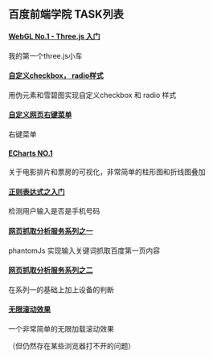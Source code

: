 ## 百度前端学院 TASK列表

#### [WebGL No.1 - Three.js 入门]([https://cloudsere.github.io/task001_webgl/](https://cloudsere.github.io/task001_webgl/))

我的第一个three.js小车



#### [自定义checkbox， radio样式]([https://cloudsere.github.io/task002_checkboxStyle/](https://cloudsere.github.io/task002_checkboxStyle/))

用伪元素和雪碧图实现自定义checkbox 和 radio 样式



#### [自定义网页右键菜单]([https://cloudsere.github.io/task003_menu/](https://cloudsere.github.io/task003_menu/))

右键菜单



#### [ECharts NO.1 ]([https://cloudsere.github.io/task005_simpleEchart/](https://cloudsere.github.io/task005_simpleEchart/))

关于电影排片和票房的可视化，非常简单的柱形图和折线图叠加



#### [正则表达式之入门]([https://cloudsere.github.io/task004_reg/](https://cloudsere.github.io/task004_reg/))

检测用户输入是否是手机号码



#### [网页抓取分析服务系列之一]([https://github.com/cloudsere/task006_phantomjs](https://github.com/cloudsere/task006_phantomjs))

phantomJs 实现输入关键词抓取百度第一页内容



#### [网页抓取分析服务系列之二]([https://github.com/cloudsere/task007_phantomjs](https://github.com/cloudsere/task007_phantomjs))

在系列一的基础上加上设备的判断



#### [无限滚动效果]([https://cloudsere.github.io/task008_infinitescroll/](https://cloudsere.github.io/task008_infinitescroll/))

一个非常简单的无限加载滚动效果 

（但仍然存在某些浏览器打不开的问题）